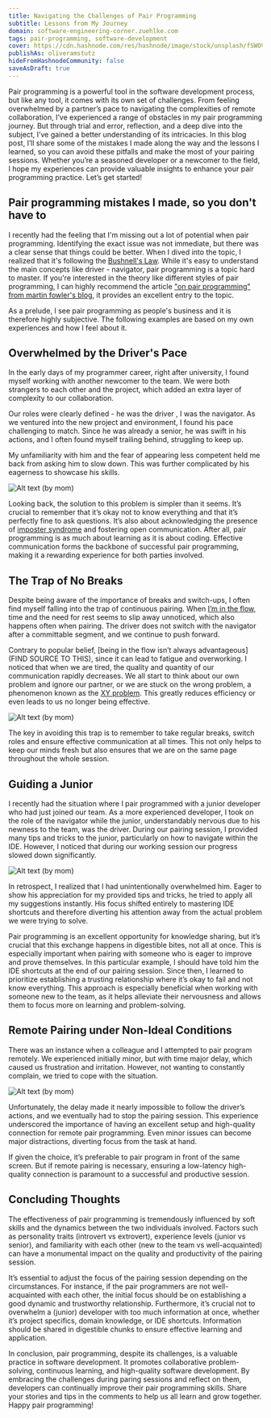 ```yaml
---
title: Navigating the Challenges of Pair Programming
subtitle: Lessons from My Journey
domain: software-engineering-corner.zuehlke.com
tags: pair-programming, software-development
cover: https://cdn.hashnode.com/res/hashnode/image/stock/unsplash/fSWOVc3e06w/upload/b8bb957592200affccfa861c7e85d67c.jpeg?w=1600&h=840&fit=crop&crop=entropy&auto=compress,format&format=webp
publishAs: oliveramstutz
hideFromHashnodeCommunity: false
saveAsDraft: true
---
```


Pair programming is a powerful tool in the software development process, but like any tool, it comes with its own set of challenges. 
From feeling overwhelmed by a partner’s pace to navigating the complexities of remote collaboration, I’ve experienced a range of obstacles in my pair programming journey. 
But through trial and error, reflection, and a deep dive into the subject, I’ve gained a better understanding of its intricacies. 
In this blog post, I’ll share some of the mistakes I made along the way and the lessons I learned, so you can avoid these pitfalls and make the most of your pairing sessions. 
Whether you’re a seasoned developer or a newcomer to the field, I hope my experiences can provide valuable insights to enhance your pair programming practice.
Let’s get started!


## Pair programming mistakes I made, so you don't have to
I recently had the feeling that I'm missing out a lot of potential when pair programming.
Identifying the exact issue was not immediate, but there was a clear sense that things could be better.
When I dived into the topic, I realized that it's following the [Bushnell's Law](https://en.wikipedia.org/wiki/Bushnell%27s_Law).
While it's easy to understand the main concepts like driver - navigator, pair programming is a topic hard to master.
If you're interested in the theory like different styles of pair programming, I can highly recommend the article ["on pair programming" from martin fowler's blog](https://martinfowler.com/articles/on-pair-programming.html), it provides an excellent entry to the topic. 

As a prelude, I see pair programming as people's business and it is therefore highly subjective.
The following examples are based on my own experiences and how I feel about it. 


## Overwhelmed by the Driver's Pace
In the early days of my programmer career, right after university, I found myself working with another newcomer to the team.
We were both strangers to each other and the project, which added an extra layer of complexity to our collaboration.

Our roles were clearly defined - he was the driver , I was the navigator.
As we ventured into the new project and environment, I found his pace challenging to match.
Since he was already a senior, he was swift in his actions, and I often found myself trailing behind, struggling to keep up.

My unfamiliarity with him and the fear of appearing less competent held me back from asking him to slow down.
This was further complicated by his eagerness to showcase his skills.

![Alt text (by mom)](image.jpg)

Looking back, the solution to this problem is simpler than it seems.
It’s crucial to remember that it’s okay not to know everything and that it’s perfectly fine to ask questions.
It’s also about acknowledging the presence of [imposter syndrome](https://en.wikipedia.org/wiki/Impostor_syndrome) and fostering open communication.
After all, pair programming is as much about learning as it is about coding.
Effective communication forms the backbone of successful pair programming, making it a rewarding experience for both parties involved.

## The Trap of No Breaks
Despite being aware of the importance of breaks and switch-ups, I often find myself falling into the trap of continuous pairing. 
When [I’m in the flow](https://en.wikipedia.org/wiki/Flow_(psychology)), time and the need for rest seems to slip away unnoticed, which also happens often when pairing.
The driver does not switch with the navigator after a committable segment, and we continue to push forward.

Contrary to popular belief, [being in the flow isn’t always advantageous](FIND SOURCE TO THIS), since it can lead to fatigue and overworking.
I noticed that when we are tired, the quality and quantity of our communication rapidly decreases.
We all start to think about our own problem and ignore our partner, or we are stuck on the wrong problem, a phenomenon known as the [XY problem](https://en.wikipedia.org/wiki/XY_problem).
This greatly reduces efficiency or even leads to us no longer being effective.

![Alt text (by mom)](image.jpg)

The key in avoiding this trap is to remember to take regular breaks, switch roles and ensure effective communication at all times. 
This not only helps to keep our minds fresh but also ensures that we are on the same page throughout the whole session.

## Guiding a Junior
I recently had the situation where I pair programmed with a junior developer who had just joined our team.
As a more experienced developer, I took on the role of the navigator while the junior, understandably nervous due to his newness to the team, was the driver.
During our pairing session, I provided many tips and tricks to the junior, particularly on how to navigate within the IDE.
However, I noticed that during our working session our progress  slowed down significantly.

![Alt text (by mom)](image.jpg)

In retrospect, I realized that I had unintentionally overwhelmed him. 
Eager to show his appreciation for my provided tips and tricks, he tried to apply all my suggestions instantly. 
His focus shifted entirely to mastering IDE shortcuts and therefore diverting his attention away from the actual problem we were trying to solve.

Pair programming is an excellent opportunity for knowledge sharing, but it’s crucial that this exchange happens in digestible bites, not all at once.
This is especially important when pairing with someone who is eager to improve and prove themselves.
In this particular example, I should have told him the IDE shortcuts at the end of our pairing session.
Since then, I learned to prioritize establishing a trusting relationship where it’s okay to fail and not know everything.
This approach is especially beneficial when working with someone new to the team, as it helps alleviate their nervousness and allows them to focus more on learning and problem-solving.

## Remote Pairing under Non-Ideal Conditions
There was an instance when a colleague and I attempted to pair program remotely. 
We experienced initially minor, but with time major delay, which caused us frustration and irritation. 
However, not wanting to constantly complain, we tried to cope with the situation.

![Alt text (by mom)](image.jpg)

Unfortunately, the delay made it nearly impossible to follow the driver’s actions, and we eventually had to stop the pairing session. 
This experience underscored the importance of having an excellent setup and high-quality connection for remote pair programming. 
Even minor issues can become major distractions, diverting focus from the task at hand.

If given the choice, it’s preferable to pair program in front of the same screen. 
But if remote pairing is necessary, ensuring a low-latency high-quality connection is paramount to a successful and productive session.


## Concluding Thoughts
The effectiveness of pair programming is tremendously influenced by soft skills and the dynamics between the two individuals involved. 
Factors such as personality traits (introvert vs extrovert), experience levels (junior vs senior), and familiarity with 
each other (new to the team vs well-acquainted) can have a monumental impact on the quality and productivity of the pairing session.

It’s essential to adjust the focus of the pairing session depending on the circumstances. 
For instance, if the pair programmers are not well-acquainted with each other, the initial focus should be on establishing a good dynamic and trustworthy relationship.
Furthermore, it’s crucial not to overwhelm a (junior) developer with too much information at once, whether it’s project specifics, domain knowledge, or IDE shortcuts. 
Information should be shared in digestible chunks to ensure effective learning and application.

In conclusion, pair programming, despite its challenges, is a valuable practice in software development. 
It promotes collaborative problem-solving, continuous learning, and high-quality software development. 
By embracing the challenges during paring sessions and reflect on them, developers can continually improve their pair programming skills.
Share your stories and tips in the comments to help us all learn and grow together.
Happy pair programming!